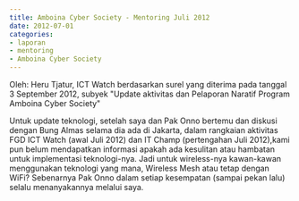 ```yaml
---
title: Amboina Cyber Society - Mentoring Juli 2012
date: 2012-07-01
categories:
- laporan
- mentoring
- Amboina Cyber Society
---
```


Oleh: Heru Tjatur, ICT Watch berdasarkan surel yang diterima pada tanggal 3 September 2012, subyek "Update aktivitas dan Pelaporan Naratif Program Amboina Cyber Society"

Untuk update teknologi, setelah saya dan Pak Onno bertemu dan diskusi dengan Bung Almas selama dia ada di Jakarta, dalam rangkaian aktivitas FGD ICT Watch (awal Juli 2012) dan IT Champ (pertengahan Juli 2012),kami pun belum mendapatkan informasi apakah ada kesulitan atau hambatan untuk implementasi teknologi-nya. Jadi untuk wireless-nya kawan-kawan menggunakan teknologi yang mana, Wireless Mesh atau tetap dengan WiFi? Sebenarnya Pak Onno dalam setiap kesempatan (sampai pekan lalu) selalu menanyakannya melalui saya. 
